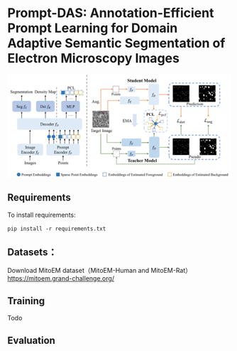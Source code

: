 # Prompt-DAS: Annotation-Efficient Prompt Learning for Domain Adaptive Semantic Segmentation of Electron Microscopy Images

<!-- This repository is the official implementation of [My Paper Title](https://arxiv.org/abs/2030.12345).  -->

<!-- >📋  Optional: include a graphic explaining your approach/main result, bibtex entry, link to demos, blog posts and tutorials -->
![图片alt](assets/fig1.png )
## Requirements

To install requirements:

```setup
pip install -r requirements.txt
```

## Datasets：
Download MitoEM dataset（MitoEM-Human and MitoEM-Rat）https://mitoem.grand-challenge.org/

## Training
Todo
<!-- To train the model(s) in the paper, run this command:

```train
python train.py --input-data <path_to_data> --alpha 10 --beta 20
```

>📋  Describe how to train the models, with example commands on how to train the models in your paper, including the full training procedure and appropriate hyperparameters. -->

## Evaluation

<!-- To evaluate my model on ImageNet, run:

```eval
python eval.py --model-file mymodel.pth --benchmark imagenet
``` -->

<!-- >📋  Describe how to evaluate the trained models on benchmarks reported in the paper, give commands that produce the results (section below). -->

<!-- ## Pre-trained Models -->

<!-- You can download pretrained models here:

- [My awesome model](https://drive.google.com/mymodel.pth) trained on ImageNet using parameters x,y,z. 

>📋  Give a link to where/how the pretrained models can be downloaded and how they were trained (if applicable).  Alternatively you can have an additional column in your results table with a link to the models. -->

<!-- ## Results

Our model achieves the following performance on :

### [Image Classification on ImageNet](https://paperswithcode.com/sota/image-classification-on-imagenet)

| Model name       | Top 1 Accuracy | Top 5 Accuracy |
| ---------------- | -------------- | -------------- |
| My awesome model | 85%            | 95%            |

>📋  Include a table of results from your paper, and link back to the leaderboard for clarity and context. If your main result is a figure, include that figure and link to the command or notebook to reproduce it.  -->


<!-- ## Contributing

>📋  Pick a licence and describe how to contribute to your code repository.  -->